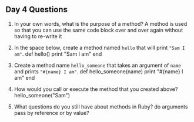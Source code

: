 ## Day 4 Questions

1. In your own words, what is the purpose of a method?
  A method is used so that you can use the same code block over and over again without having to re-write it

1. In the space below, create a method named `hello` that will print `"Sam I am"`.
  def hello()
    print "Sam I am"
  end

1. Create a method name `hello_someone` that takes an argument of `name` and prints `"#{name} I am"`.
  def hello_someone(name)
    print "#{name} I am"
  end

1. How would you call or execute the method that you created above?
  hello_someone("Sam")

1. What questions do you still have about methods in Ruby?
  do arguments pass by reference or by value?
